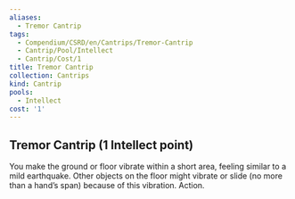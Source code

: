 ```yaml
---
aliases:
  - Tremor Cantrip
tags:
  - Compendium/CSRD/en/Cantrips/Tremor-Cantrip
  - Cantrip/Pool/Intellect
  - Cantrip/Cost/1
title: Tremor Cantrip
collection: Cantrips
kind: Cantrip
pools:
  - Intellect
cost: '1'
---
```

## Tremor Cantrip  (1 Intellect point)  
You make the ground or floor vibrate within a short area, feeling similar to a mild earthquake. Other objects on the floor might vibrate or slide (no more than a hand’s span) because of this vibration. Action.    
  
  
  

